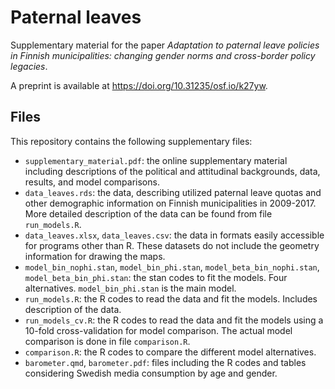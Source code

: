 # Paternal leaves

Supplementary material for the paper *Adaptation to paternal leave policies in Finnish municipalities: changing gender norms and cross-border policy legacies*.

A preprint is available at https://doi.org/10.31235/osf.io/k27yw.

## Files

This repository contains the following supplementary files:
- `supplementary_material.pdf`: the online supplementary material including descriptions of the political and attitudinal backgrounds, data, results, and model comparisons.
- `data_leaves.rds`: the data, describing utilized paternal leave quotas and other demographic information on Finnish municipalities in 2009-2017. More detailed description of the data can be found from file `run_models.R`.
- `data_leaves.xlsx`, `data_leaves.csv`: the data in formats easily accessible for programs other than R. These datasets do not include the geometry information for drawing the maps.
- `model_bin_nophi.stan`, `model_bin_phi.stan`, `model_beta_bin_nophi.stan`, `model_beta_bin_phi.stan`: the stan codes to fit the models. Four alternatives. `model_bin_phi.stan` is the main model.
- `run_models.R`: the R codes to read the data and fit the models. Includes description of the data.
- `run_models_cv.R`: the R codes to read the data and fit the models using a 10-fold cross-validation for model comparison. The actual model comparison is done in file `comparison.R`.
- `comparison.R`: the R codes to compare the different model alternatives.
- `barometer.qmd`, `barometer.pdf`: files including the R codes and tables considering Swedish media consumption by age and gender.
